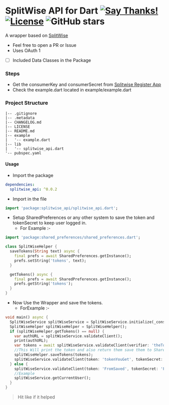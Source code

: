 # SplitWise API for Dart [![Say Thanks!](https://img.shields.io/badge/Say%20Thanks-!-1EAEDB.svg)](https://saythanks.io/to/techysrthk%40gmail.com) [![License](https://img.shields.io/badge/license-MIT-orange.svg)](https://github.com/srthkpthk/splitwise_api/blob/master/LICENSE.md) ![GitHub stars](https://img.shields.io/github/stars/srthkpthk/splitwise_api)

A wrapper based on [SplitWise](http://dev.splitwise.com/#introduction)

- Feel free to open a PR or Issue
- Uses OAuth 1

-[ ] Included Data Classes in the Package

###  Steps
 - Get the consumerKey and consumerSecret from [Splitwise Register App](https://secure.splitwise.com/apps)
 - Check the example.dart located in example/example.dart
 
 ### Project Structure
```text
|-- .gitignore
|-- .metadata
|-- CHANGELOG.md
|-- LICENSE
|-- README.md
|-- example
|   '-- example.dart
|-- lib
|   '-- splitwise_api.dart
'-- pubspec.yaml

```
#### Usage 
- Import the package 
```yaml
dependencies:
  splitwise_api: ^0.0.2
```
- Import in the file 

```dart
import 'package:splitwise_api/splitwise_api.dart';
```
- Setup SharedPreferences or any other system to save the token and tokenSecret to keep user logged in.
     -  For Example :-
```dart
import 'package:shared_preferences/shared_preferences.dart';

class SplitWiseHelper {
  saveTokens(String text) async {
    final prefs = await SharedPreferences.getInstance();
    prefs.setString('tokens', text);
  }

  getTokens() async {
    final prefs = await SharedPreferences.getInstance();
    prefs.getString('tokens');
  }
}
```
- Now Use the Wrapper and save the tokens.
  - ForExample :-
```dart
void main() async {
  SplitWiseService splitWiseService = SplitWiseService.initialize(_consumerKey, _consumerSecret);
  SplitWiseHelper splitWiseHelper = SplitWiseHelper();
  if (splitWiseHelper.getTokens() == null) {
    var authURL = splitWiseService.validateClient();
    print(authURL);
    var tokens = await splitWiseService.validateClient(verifier: 'theTokenYouGetAfterAuthorization');
    //This Will print the token and also return them save them to Shared Prefs
    splitWiseHelper.saveTokens(tokens);
    splitWiseService.validateClient(token: 'tokenYouGet', tokenSecret: 'tokenSecretYouGet');
  } else {
    splitWiseService.validateClient(token: 'FromSaved', tokenSecret: 'FromSaved');
    //Example
    splitWiseService.getCurrentUser();
  }
}
```
> Hit like if it helped 

